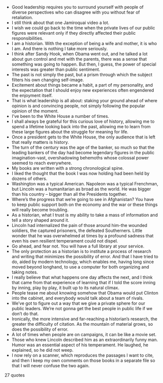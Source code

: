 - Good leadership requires you to surround yourself with people of diverse perspectives who can disagree with you without fear of retaliation.
 - I still think about that one Jamiroquai video a lot.
 - I wish we could go back to the time when the private lives of our public figures were relevant only if they directly affected their public responsibilities.
 - I am a historian. With the exception of being a wife and mother, it is who I am. And there is nothing I take more seriously.
 - I think after Sandy Hook, when Obama went out, and he talked a lot about gun control and met with the parents, there was a sense that something was going to happen. But then, I guess, the power of special interests was greater than public sentiment.
 - The past is not simply the past, but a prism through which the subject filters his own changing self-image.
 - Excitement about things became a habit, a part of my personality, and the expectation that I should enjoy new experiences often engendered the enjoyment itself.
 - That is what leadership is all about: staking your ground ahead of where opinion is and convincing people, not simply following the popular opinion of the moment.
 - I’ve been to the White House a number of times.
 - I shall always be grateful for this curious love of history, allowing me to spend a lifetime looking back into the past, allowing me to learn from these large figures about the struggle for meaning for life.
 - Once a president gets to the White House, the only audience that is left that really matters is history.
 - The turn of the century was the age of the banker, so much so that the leading bankers of the day had become legendary figures in the public imagination-vast, overshadowing behemoths whose colossal power seemed to reach everywhere.
 - My books are written with a strong chronological spine.
 - I liked the thought that the book I was now holding had been held by dozens of others.
 - Washington was a typical American. Napoleon was a typical Frenchman, but Lincoln was a humanitarian as broad as the world. He was bigger than his country – bigger than all the Presidents together.
 - Where’s the progress that we’re going to see in Afghanistan? You have to keep public support both on the economy and the war or these things will really become troubling.
 - As a historian, what I trust is my ability to take a mass of information and tell a story shaped around it.
 - Lincoln had internalized the pain of those around him-the wounded soldiers, the captured prisoners, the defeated Southerners. Little wonder that he was overwhelmed at times by a profound sadness that even his own resilient temperament could not dispel.
 - Go ahead, and fear not. You will have a full library at your service.
 - The only protection as a historian is to institute a process of research and writing that minimizes the possibility of error. And that I have tried to do, aided by modern technology, which enables me, having long since moved beyond longhand, to use a computer for both organizing and taking notes.
 - I really believe that what happens one day affects the next, and I think that came from that experience of learning that if I told the score inning by inning, play by play, it built up to its natural climax.
 - People tease me about knowing somehow that Obama would put Clinton into the cabinet, and everybody would talk about a team of rivals.
 - We’ve got to figure out a way that we give a private sphere for our public leaders. We’re not gonna get the best people in public life if we don’t do that.
 - Ironically, the more intensive and far-reaching a historian’s research, the greater the difficulty of citation. As the mountain of material grows, so does the possibility of error.
 - A lot of times when people are on campaigns, it can be like a movie set.
 - Those who knew Lincoln described him as an extraordinarily funny man. Humor was an essential aspect of his temperament. He laughed, he explained, so he did not weep.
 - I now rely on a scanner, which reproduces the passages I want to cite, and then I keep my own comments on those books in a separate file so that I will never confuse the two again.

27 quotes